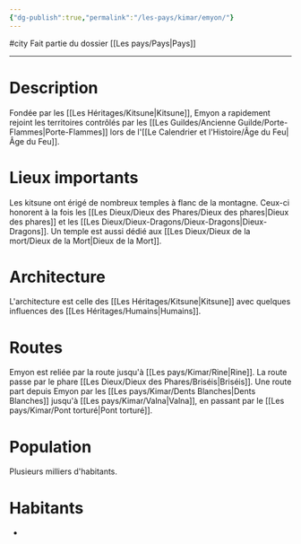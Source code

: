 ```yaml
---
{"dg-publish":true,"permalink":"/les-pays/kimar/emyon/"}
---
```


#city 
Fait partie du dossier [[Les pays/Pays\|Pays]]

-------

# Description
Fondée par les [[Les Héritages/Kitsune\|Kitsune]], Emyon a rapidement rejoint les territoires contrôlés par les [[Les Guildes/Ancienne Guilde/Porte-Flammes\|Porte-Flammes]] lors de l'[[Le Calendrier et l'Histoire/Âge du Feu\|Âge du Feu]].
# Lieux importants
Les kitsune ont érigé de nombreux temples à flanc de la montagne. Ceux-ci honorent à la fois les [[Les Dieux/Dieux des Phares/Dieux des phares\|Dieux des phares]] et les [[Les Dieux/Dieux-Dragons/Dieux-Dragons\|Dieux-Dragons]]. Un temple est aussi dédié aux [[Les Dieux/Dieux de la mort/Dieux de la Mort\|Dieux de la Mort]].
# Architecture
L'architecture est celle des [[Les Héritages/Kitsune\|Kitsune]] avec quelques influences des [[Les Héritages/Humains\|Humains]].
# Routes
Emyon est reliée par la route jusqu'à [[Les pays/Kimar/Rine\|Rine]]. La route passe par le phare [[Les Dieux/Dieux des Phares/Briséis\|Briséis]].
Une route part depuis Emyon par les [[Les pays/Kimar/Dents Blanches\|Dents Blanches]] jusqu'à [[Les pays/Kimar/Valna\|Valna]], en passant par le [[Les pays/Kimar/Pont torturé\|Pont torturé]].
# Population
Plusieurs milliers d'habitants.
# Habitants
- 